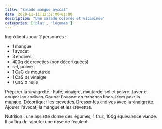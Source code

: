 ```yaml
---
title: "Salade mangue avocat"
date: 2020-11-11T13:37:00+01:00
description: "Une salade colorée et vitaminée"
categories: ['plat', 'légumes']
---
```

Ingrédients pour 2 personnes :
- 1 mangue
- 1 avocat
- 3 endives
- 400g de crevettes (non décortiquées)
- sel, poivre
- 1 CaC de moutarde
- 1 CaS de vinaigre
- 1 CaS d'huile

Préparer la vinaigrette : huile, vinaigre, moutarde, sel et poivre.
Laver et couper les endives.
Couper l'avocat en tranches fines.
Idem pour la mangue.
Décortiquer les crevettes.
Dresser les endives avec la vinaigrette.
Ajouter l'avocat, la mangue et les crevettes.

Nutrition : une assiette donne des légumes, 1 fruit, 100g équivalence viande.
Il suffira de rajouter une dose de féculent.